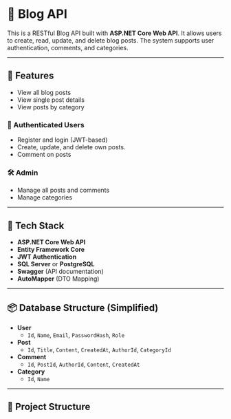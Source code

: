 # 📝 Blog API

This is a RESTful Blog API built with **ASP.NET Core Web API**. It allows users to create, read, update, and delete blog posts. The system supports user authentication, comments, and categories.

---

## 🚀 Features

- View all blog posts
- View single post details
- View posts by category

### 🔐 Authenticated Users
- Register and login (JWT-based)
- Create, update, and delete own posts.
- Comment on posts

### 🛠 Admin
- Manage all posts and comments
- Manage categories

---

## 🧱 Tech Stack

- **ASP.NET Core Web API**
- **Entity Framework Core**
- **JWT Authentication**
- **SQL Server** or **PostgreSQL**
- **Swagger** (API documentation)
- **AutoMapper** (DTO Mapping)

---

## 📦 Database Structure (Simplified)

- **User**
  - `Id`, `Name`, `Email`, `PasswordHash`, `Role`
- **Post**
  - `Id`, `Title`, `Content`, `CreatedAt`, `AuthorId`, `CategoryId`
- **Comment**
  - `Id`, `PostId`, `AuthorId`, `Content`, `CreatedAt`
- **Category**
  - `Id`, `Name`

---

## 📂 Project Structure

